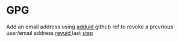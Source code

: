 # GPG
Add an email address using [ adduid ](https://docs.github.com/en/authentication/managing-commit-signature-verification/associating-an-email-with-your-gpg-key) github ref
to revoke a prevrious user/email address [ revuid ](https://infertux.com/posts/2013/11/03/how-to-remove-an-email-address-from-a-gpg-key/)
last [ step ](https://stackoverflow.com/questions/67380948/could-not-make-my-second-mails-commits-as-verified-on-github)
